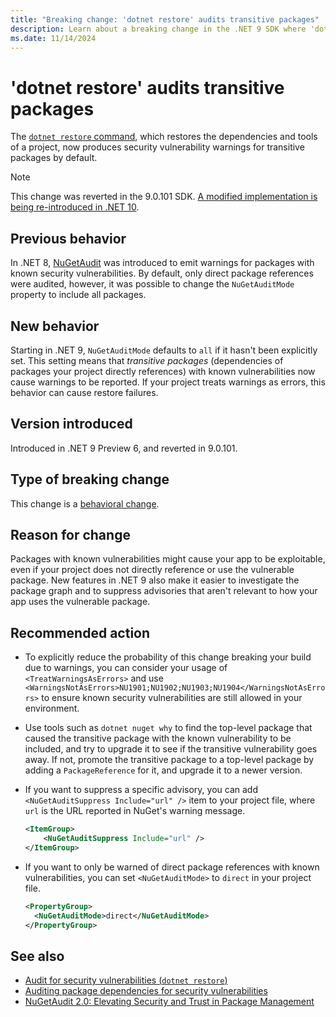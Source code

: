 ```yaml
---
title: "Breaking change: 'dotnet restore' audits transitive packages"
description: Learn about a breaking change in the .NET 9 SDK where 'dotnet restore' also produces security vulnerability warnings for transitive packages by default.
ms.date: 11/14/2024
---
```

# 'dotnet restore' audits transitive packages

The [`dotnet restore` command](../../../tools/dotnet-restore.md), which restores the dependencies and tools of a project, now produces security vulnerability warnings for transitive packages by default.

> [!NOTE]
> This change was reverted in the 9.0.101 SDK.
> [A modified implementation is being re-introduced in .NET 10](../10.0/nugetaudit-transitive-packages.md).

## Previous behavior

In .NET 8, [NuGetAudit](../8.0/dotnet-restore-audit.md) was introduced to emit warnings for packages with known security vulnerabilities. By default, only direct package references were audited, however, it was possible to change the `NuGetAuditMode` property to include all packages.

## New behavior

Starting in .NET 9, `NuGetAuditMode` defaults to `all` if it hasn't been explicitly set. This setting means that *transitive packages* (dependencies of packages your project directly references) with known vulnerabilities now cause warnings to be reported.
If your project treats warnings as errors, this behavior can cause restore failures.

## Version introduced

Introduced in .NET 9 Preview 6, and reverted in 9.0.101.

## Type of breaking change

This change is a [behavioral change](../../categories.md#behavioral-change).

## Reason for change

Packages with known vulnerabilities might cause your app to be exploitable, even if your project does not directly reference or use the vulnerable package.
New features in .NET 9 also make it easier to investigate the package graph and to suppress advisories that aren't relevant to how your app uses the vulnerable package.

## Recommended action

- To explicitly reduce the probability of this change breaking your build due to warnings, you can consider your usage of `<TreatWarningsAsErrors>` and use `<WarningsNotAsErrors>NU1901;NU1902;NU1903;NU1904</WarningsNotAsErrors>` to ensure known security vulnerabilities are still allowed in your environment.

- Use tools such as `dotnet nuget why` to find the top-level package that caused the transitive package with the known vulnerability to be included, and try to upgrade it to see if the transitive vulnerability goes away. If not, promote the transitive package to a top-level package by adding a `PackageReference` for it, and upgrade it to a newer version.

- If you want to suppress a specific advisory, you can add `<NuGetAuditSuppress Include="url" />` item to your project file, where `url` is the URL reported in NuGet's warning message.

  ```xml
  <ItemGroup>
      <NuGetAuditSuppress Include="url" />
  </ItemGroup>
  ```

- If you want to only be warned of direct package references with known vulnerabilities, you can set `<NuGetAuditMode>` to `direct` in your project file.

  ```xml
  <PropertyGroup>
    <NuGetAuditMode>direct</NuGetAuditMode>
  </PropertyGroup>
  ```

## See also

- [Audit for security vulnerabilities (`dotnet restore`)](../../../tools/dotnet-restore.md#audit-for-security-vulnerabilities)
- [Auditing package dependencies for security vulnerabilities](/nuget/concepts/auditing-packages)
- [NuGetAudit 2.0: Elevating Security and Trust in Package Management](https://devblogs.microsoft.com/nuget/nugetaudit-2-0-elevating-security-and-trust-in-package-management/)
